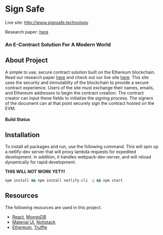 # Sign Safe
Live site: http://www.signsafe.technology

Research paper: [here](https://github.com/tc30/sign-safe/blob/master/A_Document_Contract_Solution_For_A_Modern_World.pdf)

### An E-Contract Solution For A Modern World

## About Project

A simple to use, secure contract solution built on the Ethereum blockchain. Read our research paper [here](https://github.com/tc30/sign-safe/blob/master/A_Document_Contract_Solution_For_A_Modern_World.pdf) and check out our live site 
[here](http://www.signsafe.technology). This site uses the security and immutablity of the blockchain to
provide a secure contract experience. Users of the site must exchange their names, emails, and Ethereum addresses to 
begin the contract creation. The contract creator can input these fields to initialize the signing process. The signers 
of the document can at that point securely sign the contract hosted on the EVM.

#### Build Status


## Installation

To install all packages and run, use the following command. This will spin up a netlify-dev server that will proxy 
lambda requests for expedited development. In addition, it handles webpack-dev-server, and will reload dynamically for 
rapid development.

**THIS WILL NOT WORK YET!!!**
```bash
npm install && npm install netlify-cli -g && npm start
```

## Resources

The following resources are used in this project.

* [React](https://reactjs.org/), [MongoDB](https://www.mongodb.com/)
* [Material UI](https://material-ui.com/), [Notistack](https://github.com/iamhosseindhv/notistack)
* [Ethereum](), [Truffle]()

